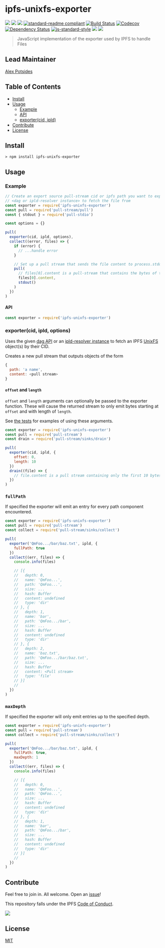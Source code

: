 # ipfs-unixfs-exporter

[![](https://img.shields.io/badge/made%20by-Protocol%20Labs-blue.svg?style=flat-square)](http://ipn.io)
[![](https://img.shields.io/badge/project-IPFS-blue.svg?style=flat-square)](http://ipfs.io/)
[![](https://img.shields.io/badge/freenode-%23ipfs-blue.svg?style=flat-square)](http://webchat.freenode.net/?channels=%23ipfs)
[![standard-readme compliant](https://img.shields.io/badge/standard--readme-OK-green.svg?style=flat-square)](https://github.com/RichardLitt/standard-readme)
[![Build Status](https://flat.badgen.net/travis/ipfs/js-ipfs-unixfs-exporter)](https://travis-ci.com/ipfs/js-ipfs-unixfs-exporter)
[![Codecov](https://codecov.io/gh/ipfs/js-ipfs-unixfs-exporter/branch/master/graph/badge.svg)](https://codecov.io/gh/ipfs/js-ipfs-unixfs-exporter)
[![Dependency Status](https://david-dm.org/ipfs/js-ipfs-unixfs-exporter.svg?style=flat-square)](https://david-dm.org/ipfs/js-ipfs-unixfs-exporter)
[![js-standard-style](https://img.shields.io/badge/code%20style-standard-brightgreen.svg?style=flat-square)](https://github.com/feross/standard)
![](https://img.shields.io/badge/npm-%3E%3D3.0.0-orange.svg?style=flat-square)
![](https://img.shields.io/badge/Node.js-%3E%3D8.0.0-orange.svg?style=flat-square)

> JavaScript implementation of the exporter used by IPFS to handle Files

## Lead Maintainer

[Alex Potsides](https://github.com/achingbrain)

## Table of Contents

- [Install](#install)
- [Usage](#usage)
  - [Example](#example)
  - [API](#api)
  - [exporter(cid, ipld)](#exportercid-ipld-options)
- [Contribute](#contribute)
- [License](#license)

## Install

```
> npm install ipfs-unixfs-exporter
```

## Usage

### Example

```js
// Create an export source pull-stream cid or ipfs path you want to export and a
// <dag or ipld-resolver instance> to fetch the file from
const exporter = require('ipfs-unixfs-exporter')
const pull = require('pull-stream/pull')
const { stdout } = require('pull-stdio')

const options = {}

pull(
  exporter(cid, ipld, options),
  collect((error, files) => {
    if (error) {
      // ...handle error
    }

    // Set up a pull stream that sends the file content to process.stdout
    pull(
      // files[0].content is a pull-stream that contains the bytes of the file
      files[0].content,
      stdout()
    )
  })
)
```

#### API

```js
const exporter = require('ipfs-unixfs-exporter')
```

### exporter(cid, ipld, options)

Uses the given [dag API][] or an [ipld-resolver instance][] to fetch an IPFS [UnixFS][] object(s) by their CID.

Creates a new pull stream that outputs objects of the form

```js
{
  path: 'a name',
  content: <pull stream>
}
```

#### `offset` and `length`

`offset` and `length` arguments can optionally be passed to the exporter function.  These will cause the returned stream to only emit bytes starting at `offset` and with length of `length`.

See [the tests](test/exporter.js) for examples of using these arguments.

```js
const exporter = require('ipfs-unixfs-exporter')
const pull = require('pull-stream')
const drain = require('pull-stream/sinks/drain')

pull(
  exporter(cid, ipld, {
    offset: 0,
    length: 10
  })
  drain((file) => {
    // file.content is a pull stream containing only the first 10 bytes of the file
  })
)
```

### `fullPath`

If specified the exporter will emit an entry for every path component encountered.

```javascript
const exporter = require('ipfs-unixfs-exporter')
const pull = require('pull-stream')
const collect = require('pull-stream/sinks/collect')

pull(
  exporter('QmFoo.../bar/baz.txt', ipld, {
    fullPath: true
  })
  collect((err, files) => {
    console.info(files)

    // [{
    //   depth: 0,
    //   name: 'QmFoo...',
    //   path: 'QmFoo...',
    //   size: ...
    //   hash: Buffer
    //   content: undefined
    //   type: 'dir'
    // }, {
    //   depth: 1,
    //   name: 'bar',
    //   path: 'QmFoo.../bar',
    //   size: ...
    //   hash: Buffer
    //   content: undefined
    //   type: 'dir'
    // }, {
    //   depth: 2,
    //   name: 'baz.txt',
    //   path: 'QmFoo.../bar/baz.txt',
    //   size: ...
    //   hash: Buffer
    //   content: <Pull stream>
    //   type: 'file'
    // }]
    //
  })
)
```

### `maxDepth`

If specified the exporter will only emit entries up to the specified depth.

```javascript
const exporter = require('ipfs-unixfs-exporter')
const pull = require('pull-stream')
const collect = require('pull-stream/sinks/collect')

pull(
  exporter('QmFoo.../bar/baz.txt', ipld, {
    fullPath: true,
    maxDepth: 1
  })
  collect((err, files) => {
    console.info(files)

    // [{
    //   depth: 0,
    //   name: 'QmFoo...',
    //   path: 'QmFoo...',
    //   size: ...
    //   hash: Buffer
    //   content: undefined
    //   type: 'dir'
    // }, {
    //   depth: 1,
    //   name: 'bar',
    //   path: 'QmFoo.../bar',
    //   size: ...
    //   hash: Buffer
    //   content: undefined
    //   type: 'dir'
    // }]
    //
  })
)
```

[dag API]: https://github.com/ipfs/interface-ipfs-core/blob/master/SPEC/DAG.md
[ipld-resolver instance]: https://github.com/ipld/js-ipld-resolver
[UnixFS]: https://github.com/ipfs/specs/tree/master/unixfs
[pull-stream]: https://www.npmjs.com/package/pull-stream

## Contribute

Feel free to join in. All welcome. Open an [issue](https://github.com/ipfs/js-ipfs-unixfs-exporter/issues)!

This repository falls under the IPFS [Code of Conduct](https://github.com/ipfs/community/blob/master/code-of-conduct.md).

[![](https://cdn.rawgit.com/jbenet/contribute-ipfs-gif/master/img/contribute.gif)](https://github.com/ipfs/community/blob/master/contributing.md)

## License

[MIT](LICENSE)
